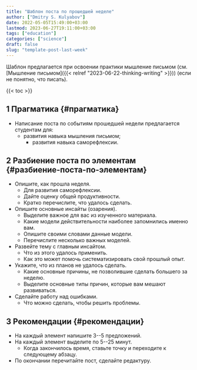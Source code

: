```yaml
---
title: "Шаблон поста по прошедшей неделе"
author: ["Dmitry S. Kulyabov"]
date: 2022-05-05T15:49:00+03:00
lastmod: 2023-06-27T19:11:00+03:00
tags: ["education"]
categories: ["science"]
draft: false
slug: "template-post-last-week"
---
```


Шаблон предлагается при освоении практики мышление письмом (см. [Мышление письмом]({{< relref "2023-06-22-thinking-writing" >}})) (если не понятно, что писать).

<!--more-->

{{< toc >}}


## <span class="section-num">1</span> Прагматика {#прагматика}

-   Написание поста по событиям прошедшей недели предлагается студентам для:
    -   развития навыка мышления письмом;
        -   развития навыка саморефлексии.


## <span class="section-num">2</span> Разбиение поста по элементам {#разбиение-поста-по-элементам}

-   Опишите, как прошла неделя.
    -   Для развития саморефлексии.
    -   Дайте оценку общей продуктивности.
    -   Кратко перечислите, что удалось сделать.
-   Опишите основные инсайты (озарения).
    -   Выделите важное для вас из изученного материала.
    -   Какие модели действительности наиболее запомнились именно вам.
    -   Опишите своими словами данные модели.
    -   Перечислите несколько важных моделей.
-   Развейте тему с главным инсайтом.
    -   Что из этого удалось применить.
    -   Как это может помочь систематизировать свой прошлый опыт.
-   Укажите, что из планов не удалось сделать.
    -   Какие основные причины, не позволившие сделать большего за неделю.
    -   Выделите основные типы причин, которые вам мешают развиваться.
-   Сделайте работу над ошибками.
    -   Что можно сделать, чтобы решить проблемы.


## <span class="section-num">3</span> Рекомендации {#рекомендации}

-   На каждый элемент напишите 3--5 предложений.
-   На каждый элемент выделите по 5--25 минут.
    -   Когда закончилось время, ставьте точку и переходите к следующему абзацу.
-   По окончании перечитайте пост, сделайте редактуру.
